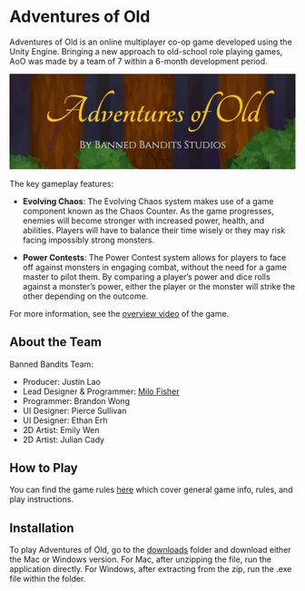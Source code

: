 Adventures of Old
=================

Adventures of Old is an online multiplayer co-op game developed using the Unity Engine. Bringing a new approach to old-school role playing games, AoO was made by a team of 7 within a 6-month development period.

<img alt="Adventures of Old" src="https://github.com/MiloFisher/AdventuresOfOld/blob/main/Assets/Game_Resources/UI/adventuresOfOldLogo.png" width="1000px">

The key gameplay features:

- **Evolving Chaos**: The Evolving Chaos system makes use of a game component known as the Chaos Counter.  As the game progresses, enemies will become stronger with increased power, health, and abilities.  Players will have to balance their time wisely or they may risk facing impossibly strong monsters.

- **Power Contests**: The Power Contest system allows for players to face off against monsters in engaging combat, without the need for a game master to pilot them.  By comparing a player’s power and dice rolls against a monster’s power, either the player or the monster will strike the other depending on the outcome.

For more information, see the [overview video](https://www.youtube.com/watch?v=XtF3lHRWB3g) of the game.

About the Team
--------------

Banned Bandits Team:
- Producer: Justin Lao
- Lead Designer & Programmer: [Milo Fisher](https://milofisher.net)
- Programmer: Brandon Wong
- UI Designer: Pierce Sullivan
- UI Designer: Ethan Erh
- 2D Artist: Emily Wen
- 2D Artist: Julian Cady

How to Play
-----------
You can find the game rules [here](https://github.com/MiloFisher/AdventuresOfOld/blob/main/Rulebook.pdf) which cover general game info, rules, and play instructions.

Installation
------------

To play Adventures of Old, go to the [downloads](https://drive.google.com/drive/u/1/folders/10LnL_aPDv8LaBriQmNrZ99kWeytVkWVQ) folder and download either the Mac or Windows version.  For Mac, after unzipping the file, run the application directly.  For Windows, after extracting from the zip, run the .exe file within the folder.
